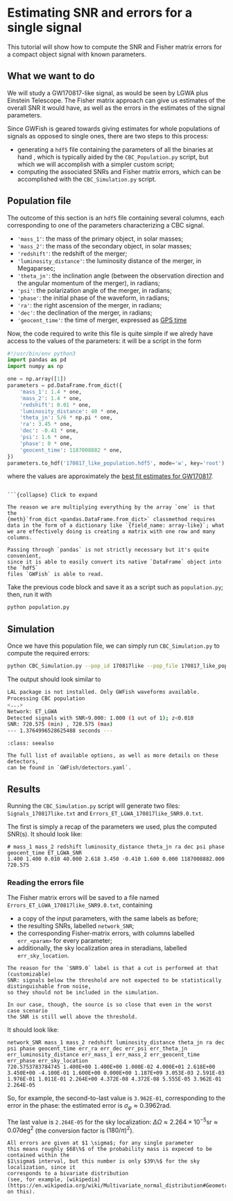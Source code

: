 # Estimating SNR and errors for a single signal

This tutorial will show how to compute the SNR and Fisher matrix errors for a 
compact object signal with known parameters.

## What we want to do

We will study a GW170817-like signal, as would be seen by LGWA plus Einstein Telescope.
The Fisher matrix approach can give us estimates of the overall SNR it would have, 
as well as the errors in the estimates of the signal parameters.

Since GWFish is geared towards giving estimates for whole populations of signals as opposed to
single ones, there are two steps to this process: 

- generating a `hdf5` file containing the parameters of all the binaries at hand ,
    which is typically aided by the `CBC_Population.py` script, but which we will accomplish
    with a simpler custom script;
- computing the associated SNRs and Fisher matrix errors,
    which can be accomplished with the `CBC_Simulation.py` script.

## Population file

The outcome of this section is an `hdf5` file containing several columns, each corresponding
to one of the parameters characterizing a CBC signal.

- `'mass_1'`: the mass of the primary object, in solar masses;
- `'mass_2'`: the mass of the secondary object, in solar masses;
- `'redshift'`: the redshift of the merger;
- `'luminosity_distance'`: the luminosity distance of the merger, in Megaparsec;
- `'theta_jn'`: the inclination angle (between the observation direction 
    and the angular momentum of the merger), in radians;
- `'psi'`: the polarization angle of the merger, in radians;
- `'phase'`: the initial phase of the waveform, in radians;
- `'ra'`: the right ascension of the merger, in radians;
- `'dec'`: the declination of the merger, in radians;
- `'geocent_time'`: the time of merger, expressed as [GPS time](https://www.andrews.edu/~tzs/timeconv/timeconvert.php?)

Now, the code required to write this file is quite simple if 
we alredy have access to the values of the parameters: it will be a script in the form

```python
#!/usr/bin/env python3
import pandas as pd
import numpy as np

one = np.array([1])
parameters = pd.DataFrame.from_dict({
    'mass_1': 1.4 * one, 
    'mass_2': 1.4 * one, 
    'redshift': 0.01 * one,
    'luminosity_distance': 40 * one,
    'theta_jn': 5/6 * np.pi * one,
    'ra': 3.45 * one,
    'dec': -0.41 * one,
    'psi': 1.6 * one,
    'phase': 0 * one,
    'geocent_time': 1187008882 * one, 
})
parameters.to_hdf('170817_like_population.hdf5', mode='w', key='root')
```

where the values are approximately the [best fit estimates for GW170817](https://doi.org/10.1103/PhysRevX.9.011001).

```{admonition} Why is the script like this?

```{collapse} Click to expand

The reason we are multiplying everything by the array `one` is that the 
{meth}`from_dict <pandas.DataFrame.from_dict>` classmethod requires data in the form of a dictionary like `{field_name: array-like}`; what we are effectively doing is creating a matrix with one row and many columns.

Passing through `pandas` is not strictly necessary but it's quite convenient, 
since it is able to easily convert its native `DataFrame` object into the `hdf5` 
files `GWFish` is able to read.

```

Take the previous code block and save it as a script such as `population.py`; 
then, run it with 

```bash
python population.py
```

## Simulation

Once we have this population file, we can simply run `CBC_Simulation.py` to 
compute the required errors:

```bash
python CBC_Simulation.py --pop_id 170817like --pop_file 170817_like_population.hdf5 --detectors ET LGWA --networks "[[0, 1]]"
```

The output should look similar to

```bash
LAL package is not installed. Only GWFish waveforms available.
Processing CBC population
<...>
Network: ET_LGWA
Detected signals with SNR>9.000: 1.000 (1 out of 1); z<0.010
SNR: 720.575 (min) , 720.575 (max) 
--- 1.3764996528625488 seconds ---
```

```{admonition} Which detectors are available?
:class: seealso

The full list of available options, as well as more details on these detectors, 
can be found in `GWFish/detectors.yaml`.
```

## Results

Running the `CBC_Simulation.py` script will generate two files:
`Signals_170817like.txt` and `Errors_ET_LGWA_170817like_SNR9.0.txt`.

The first is simply a recap of the parameters we used, plus the computed SNR(s).
It should look like:
```
# mass_1 mass_2 redshift luminosity_distance theta_jn ra dec psi phase geocent_time ET_LGWA_SNR
1.400 1.400 0.010 40.000 2.618 3.450 -0.410 1.600 0.000 1187008882.000 720.575
```

### Reading the errors file

The Fisher matrix errors will be saved to a file named 
`Errors_ET_LGWA_170817like_SNR9.0.txt`, containing

- a copy of the input parameters, with the same labels as before; 
- the resulting SNRs, labelled `network_SNR`;
- the corresponding Fisher-matrix errors, with columns labelled `err_<param>` for every parameter;
- additionally, the sky localization area in steradians, labelled `err_sky_location`.

```{note}
The reason for the `SNR9.0` label is that a cut is performed at that (customizable)
SNR: signals below the threshold are not expected to be statistically distinguishable from noise,
so they should not be included in the simulation.

In our case, though, the source is so close that even in the worst case scenario
the SNR is still well above the threshold. 
```

It should look like:

```
network_SNR mass_1 mass_2 redshift luminosity_distance theta_jn ra dec psi phase geocent_time err_ra err_dec err_psi err_theta_jn err_luminosity_distance err_mass_1 err_mass_2 err_geocent_time err_phase err_sky_location
720.5753783784745 1.400E+00 1.400E+00 1.000E-02 4.000E+01 2.618E+00 3.450E+00 -4.100E-01 1.600E+00 0.000E+00 1.187E+09 3.053E-03 2.591E-03 1.976E-01 1.011E-01 2.264E+00 4.372E-08 4.372E-08 5.555E-05 3.962E-01 2.264E-05 
```

So, for example, the second-to-last value is `3.962E-01`, corresponding to the error in the phase:
the estimated error is $\sigma_\varphi \approx 0.3962 \text{rad}$.

The last value is `2.264E-05` for the sky localization: 
$\Delta \Omega \approx 2.264 \times 10^{-5} \text{sr} \approx 0.07 \text{deg}^2$ 
(the conversion factor is $(180 / \pi)^2$).

```{caution}
All errors are given at $1 \sigma$; for any single parameter
this means roughly $68\%$ of the probability mass is expeced to be contained within the 
$1\sigma$ interval, but this number is only $39\%$ for the sky localization, since it 
corresponds to a bivariate distribution
(see, for example, [wikipedia](https://en.wikipedia.org/wiki/Multivariate_normal_distribution#Geometric_interpretation) on this).
```